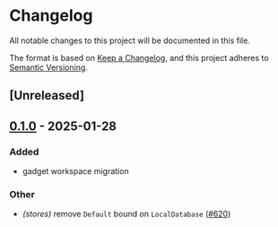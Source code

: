 # Changelog

All notable changes to this project will be documented in this file.

The format is based on [Keep a Changelog](https://keepachangelog.com/en/1.0.0/),
and this project adheres to [Semantic Versioning](https://semver.org/spec/v2.0.0.html).

## [Unreleased]

## [0.1.0](https://github.com/tangle-network/gadget/releases/tag/gadget-store-local-database-v0.1.0) - 2025-01-28

### Added

- gadget workspace migration

### Other

- *(stores)* remove `Default` bound on `LocalDatabase` ([#620](https://github.com/tangle-network/gadget/pull/620))
